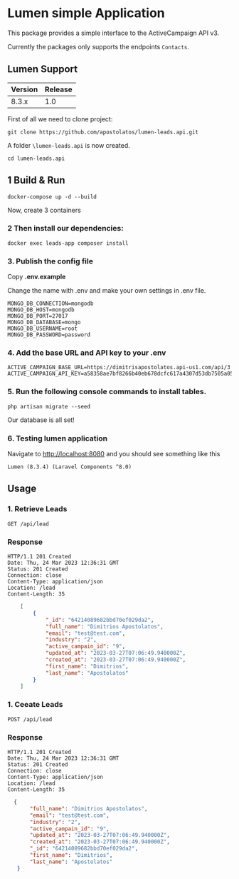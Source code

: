 # Lumen simple Application

This package provides a simple interface to the ActiveCampaign API v3.

Currently the packages only supports the endpoints `Contacts`.

## Lumen Support

| Version | Release |
|---------|---------|
|  8.3.x  |   1.0   |

First of all we need to clone project:

`git clone https://github.com/apostolatos/lumen-leads.api.git`

A folder `\lumen-leads.api` is now created.

`cd lumen-leads.api`

## 1 Build & Run

`docker-compose up -d --build`

Now, create 3 containers

### 2 Then install our dependencies:

`docker exec leads-app composer install`

### 3. Publish the config file

Copy **.env.example**

Change the name with .env and make your own settings in .env file.

```env
MONGO_DB_CONNECTION=mongodb
MONGO_DB_HOST=mongodb
MONGO_DB_PORT=27017
MONGO_DB_DATABASE=mongo
MONGO_DB_USERNAME=root
MONGO_DB_PASSWORD=password
```

### 4. Add the base URL and API key to your .env

```env
ACTIVE_CAMPAIGN_BASE_URL=https://dimitrisapostolatos.api-us1.com/api/3
ACTIVE_CAMPAIGN_API_KEY=a58358ae7bf8266b40eb678dcfc617a4307d53db7505a05365b9b0a5d105217009f5b2cc
```

### 5. Run the following console commands to install tables.

`php artisan migrate --seed`

Our database is all set!

### 6. Testing lumen application

Navigate to [http://localhost:8080](http://localhost:8000/) and you should see something like this

`Lumen (8.3.4) (Laravel Components ^8.0)`

## Usage

### 1. Retrieve Leads

`GET /api/lead`

### Response

    HTTP/1.1 201 Created
    Date: Thu, 24 Mar 2023 12:36:31 GMT
    Status: 201 Created
    Connection: close
    Content-Type: application/json
    Location: /lead
    Content-Length: 35

```json
    [
        {
            "_id": "64214089682bbd70ef029da2",
            "full_name": "Dimitrios Apostolatos",
            "email": "test@test.com",
            "industry": "2",
            "active_campain_id": "9",
            "updated_at": "2023-03-27T07:06:49.940000Z",
            "created_at": "2023-03-27T07:06:49.940000Z",
            "first_name": "Dimitrios",
            "last_name": "Apostolatos"
        }
    ]
```
    
 ### 1. Ceeate Leads

`POST /api/lead`

### Response

    HTTP/1.1 201 Created
    Date: Thu, 24 Mar 2023 12:36:31 GMT
    Status: 201 Created
    Connection: close
    Content-Type: application/json
    Location: /lead
    Content-Length: 35
    
 ```json
   {
        "full_name": "Dimitrios Apostolatos",
        "email": "test@test.com",
        "industry": "2",
        "active_campain_id": "9",
        "updated_at": "2023-03-27T07:06:49.940000Z",
        "created_at": "2023-03-27T07:06:49.940000Z",
        "_id": "64214089682bbd70ef029da2",
        "first_name": "Dimitrios",
        "last_name": "Apostolatos"
    }
```
 
